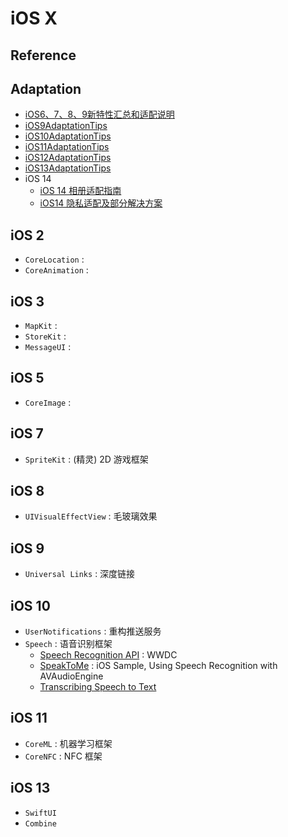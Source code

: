 # iOS X

## Reference

## Adaptation

- [iOS6、7、8、9新特性汇总和适配说明](https://blog.6ag.cn/1195.html)
- [iOS9AdaptationTips](https://github.com/ChenYilong/iOS9AdaptationTips)
- [iOS10AdaptationTips](https://github.com/ChenYilong/iOS10AdaptationTips)
- [iOS11AdaptationTips](https://github.com/ChenYilong/iOS11AdaptationTips)
- [iOS12AdaptationTips](https://github.com/ChenYilong/iOS12AdaptationTips)
- [iOS13AdaptationTips](https://github.com/ChenYilong/iOS13AdaptationTips)
- iOS 14
    * [iOS 14 相册适配指南](https://mp.weixin.qq.com/s/eGHi17N-XOsZB2Bh-tZZXA)
    * [iOS14 隐私适配及部分解决方案](https://juejin.im/post/6850418120923250701)

## iOS 2

- `CoreLocation` : 
- `CoreAnimation` : 

## iOS 3

- `MapKit` : 
- `StoreKit` :
- `MessageUI` :

## iOS 5

- `CoreImage` : 

## iOS 7

- `SpriteKit` : (精灵) 2D 游戏框架

## iOS 8

- `UIVisualEffectView` : 毛玻璃效果

## iOS 9

- `Universal Links` : 深度链接

## iOS 10

- `UserNotifications` : 重构推送服务
- `Speech` : 语音识别框架
    * [Speech Recognition API](https://developer.apple.com/videos/play/wwdc2016/509) : WWDC 
    * [SpeakToMe](https://developer.apple.com/library/archive/samplecode/SpeakToMe) : iOS Sample, Using Speech Recognition with AVAudioEngine
    * [Transcribing Speech to Text](https://developer.apple.com/tutorials/app-dev-training/transcribing-speech-to-text)

## iOS 11

- `CoreML` : 机器学习框架
- `CoreNFC` : NFC 框架

## iOS 13

- `SwiftUI`
- `Combine`